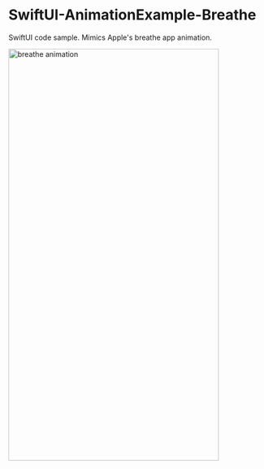 # SwiftUI-AnimationExample-Breathe

SwiftUI code sample. Mimics Apple's breathe app animation.

<img src="https://firebasestorage.googleapis.com/v0/b/project-gaia-2535b.appspot.com/o/GitHub%2FBreatheAnimationScreenshot.png?alt=media&token=8b8459fa-5a3b-4867-a616-a1db70ce063e" alt="breathe animation" width="414" height="812">

